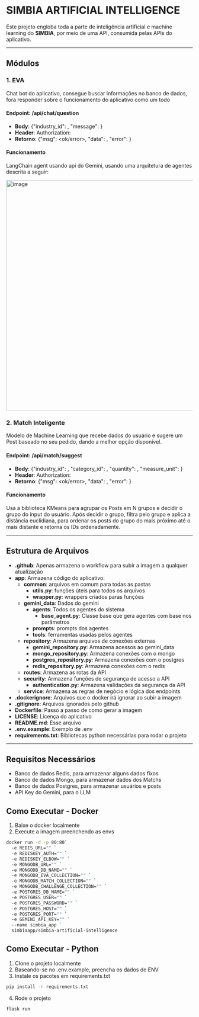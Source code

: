 # SIMBIA ARTIFICIAL INTELLIGENCE

Este projeto engloba toda a parte de inteligência artificial e machine learning do **SIMBIA**, por meio de uma API, consumida pelas APIs do aplicativo.

---

## Módulos

### 1. EVA

Chat bot do aplicativo, consegue buscar informações no banco de dados, fora responder sobre o funcionamento do aplicativo como um todo

#### Endpoint: /api/chat/question
- **Body**: {"industry_id": <id consulta>, "message": <pergunta>}
- **Header**: Authorization: <token>
- **Retorno**: {"msg": <ok/error>, "data": <retorno>, "error": <erro>}

#### Funcionamento

LangChain agent usando api do Gemini, usando uma arquitetura de agentes descrita a seguir:

<img width="1378" height="622" alt="image" src="https://github.com/user-attachments/assets/59e93dbb-56cc-4b78-9baf-14a62113728a" />


### 2. Match Inteligente

Modelo de Machine Learning que recebe dados do usuário e sugere um Post baseado no seu pedido, dando a melhor opção disponível.

#### Endpoint: /api/match/suggest
- **Body**: {"industry_id": <id consulta>, "category_id": <id categoria pedida>, "quantity": <quantidade pedida>, "measure_unit": <unidade de medida pedida>}
- **Header**: Authorization: <token>
- **Retorno**: {"msg": <ok/error>, "data": <retorno>, "error": <erro>}

#### Funcionamento

Usa a biblioteca KMeans para agrupar os Posts em N grupos e decidir o grupo do input do usuário.
Após decidir o grupo, filtra pelo grupo e aplica a distância euclidiana, para ordenar os posts do grupo do mais próximo até o mais distante e retorna os IDs ordenadamente.

---

## Estrutura de Arquivos
- **.github**: Apenas armazena o workflow para subir a imagem a qualquer atualização
- **app**: Armazena código do aplicativo: 
  - **common**: arquivos em comum para todas as pastas
    - **utils.py**: funções úteis para todos os arquivos
    - **wrapper.py**: wrappers criados paras funções
  - **gemini_data**: Dados do gemini
    - **agents**: Todos os agentes do sistema
      - **base_agent.py**: Classe base que gera agentes com base nos parâmetros
    - **prompts**: prompts dos agentes
    - **tools**: ferramentas usadas pelos agentes
  - **repository**: Armazena arquivos de conexões externas
    - **gemini_repository.py**: Armazena acessos ao gemini_data
    - **mongo_repository.py**: Armazena conexões com o mongo
    - **postgres_repository.py**: Armazena conexões com o postgres
    - **redis_repository.py**: Armazena conexões com o redis
  - **routes**: Armazena as rotas da API
  - **security**: Armazena funções de segurança de acesso a API
    - **authentication.py**: Armazena validações da segurança da API
  - **service**: Armazena as regras de negócio e lógica dos endpoints
- **.dockerignore**: Arquivos que o docker irá ignorar ao subir a imagem
- **.gitignore**: Arquivos ignorados pelo github
- **Dockerfile**: Passo a passo de como gerar a imagem
- **LICENSE**: Licença do aplicativo
- **README.md**: Esse arquivo
- **.env.example**: Exemplo de .env
- **requirements.txt**: Bibliotecas python necessárias para rodar o projeto
---

## Requisitos Necessários
- Banco de dados Redis, para armazenar alguns dados fixos
- Banco de dados Mongo, para armazenar dados dos Matchs
- Banco de dados Postgres, para armazenar usuários e posts
- API Key do Gemini, para o LLM

## Como Executar - Docker
1. Baixe o docker localmente
2. Execute a imagem preenchendo as envs
```bash
docker run -d -p 80:80`
  -e REDIS_URL="" `
  -e REDISKEY_AUTH="" `
  -e REDISKEY_ELBOW="" `
  -e MONGODB_URL="" `
  -e MONGODB_DB_NAME="" `
  -e MONGODB_EVA_COLLECTION="" `
  -e MONGODB_MATCH_COLLECTION="" `
  -e MONGODB_CHALLENGE_COLLECTION="" `
  -e POSTGRES_DB_NAME="" `
  -e POSTGRES_USER="" `
  -e POSTGRES_PASSWORD="" `
  -e POSTGRES_HOST="" `
  -e POSTGRES_PORT="" `
  -e GEMINI_API_KEY="" `
  --name simbia_app `
  simbiaapp/simbia-artificial-intelligence
```

## Como Executar - Python
1. Clone o projeto localmente
2. Baseando-se no .env.example, preencha os dados de ENV
3. Instale os pacotes em requirements.txt
```bash
pip install -r requirements.txt 
```
4. Rode o projeto
```bash
flask run
```
